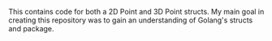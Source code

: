 This contains code for both a 2D Point and 3D Point structs.
My main goal in creating this repository was to gain an understanding of Golang's structs and package.
